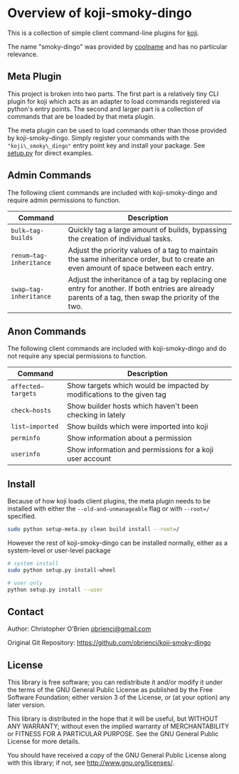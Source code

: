 # Overview of koji-smoky-dingo

This is a collection of simple client command-line plugins for [koji].

[koji]: https://pagure.io/koji

The name "smoky-dingo" was provided by [coolname] and has no particular relevance.

[coolname]: https://pypi.org/project/coolname/


## Meta Plugin

This project is broken into two parts. The first part is a relatively
tiny CLI plugin for koji which acts as an adapter to load commands
registered via python's entry points. The second and larger part is a
collection of commands that are be loaded by that meta plugin.

The meta plugin can be used to load commands other than those provided
by koji-smoky-dingo. Simply register your commands with the
`"koji\_smoky\_dingo"` entry point key and install your package. See
[setup.py] for direct examples.

[setup.py]: https://github.com/obriencj/koji-smoky-dingo/blob/master/setup.py


## Admin Commands

The following client commands are included with koji-smoky-dingo and
require admin permissions to function.

| Command | Description |
|---------|-------------|
|`bulk—tag-builds` |Quickly tag a large amount of builds, bypassing the creation of individual tasks. |
|`renum—tag-inheritance` |Adjust the priority values of a tag to maintain the same inheritance order, but to create an even amount of space between each entry. |
|`swap—tag-inheritance` |Adjust the inheritance of a tag by replacing one entry for another. If both entries are already parents of a tag, then swap the priority of the two. |


## Anon Commands

The following client commands are included with koji-smoky-dingo and
do not require any special permissions to function.

| Command | Description |
|---------|-------------|
|`affected—targets` |Show targets which would be impacted by modifications to the given tag |
|`check—hosts` |Show builder hosts which haven't been checking in lately |
|`list—imported` |Show builds which were imported into koji |
|`perminfo` |Show information about a permission |
|`userinfo` |Show information and permissions for a koji user account |


## Install

Because of how koji loads client plugins, the meta plugin needs to be
installed with either the `--old-and-unmanageable` flag or with
`--root=/` specified.

```bash
sudo python setup-meta.py clean build install --root=/
```

However the rest of koji-smoky-dingo can be installed normally, either
as a system-level or user-level package

```bash
# system install
sudo python setup.py install-wheel

# user only
python setup.py install --user
```


## Contact

Author: Christopher O'Brien  <obriencj@gmail.com>

Original Git Repository: <https://github.com/obriencj/koji-smoky-dingo>


## License

This library is free software; you can redistribute it and/or modify
it under the terms of the GNU General Public License as published by
the Free Software Foundation; either version 3 of the License, or (at
your option) any later version.

This library is distributed in the hope that it will be useful, but
WITHOUT ANY WARRANTY; without even the implied warranty of
MERCHANTABILITY or FITNESS FOR A PARTICULAR PURPOSE.  See the GNU
General Public License for more details.

You should have received a copy of the GNU General Public License
along with this library; if not, see <http://www.gnu.org/licenses/>.

